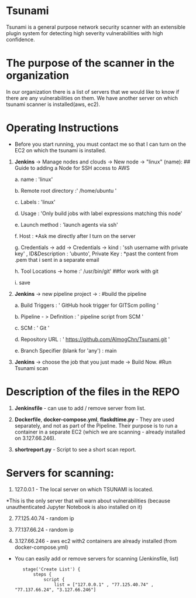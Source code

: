 # Tsunami
Tsunami is a general purpose network security scanner with an extensible plugin
system for detecting high severity vulnerabilities with high confidence.

# The purpose of the scanner in the organization
In our organization there is a list of servers that we would like to know if there are any vulnerabilities on them.
We have another server on which tsunami scanner is installed(aws, ec2).

# Operating Instructions
* Before you start running, you must contact me so that I can turn on the EC2 on which the tsunami is installed.
1. **Jenkins** -> Manage nodes and clouds -> New node -> "linux" (name):             ## Guide to adding a Node for SSH access to AWS

     a. name : 'linux'
     
     b. Remote root directory :' /home/ubuntu '
     
     c. Labels : 'linux'
     
     d. Usage : 'Only build jobs with label expressions matching this node'
     
     e. Launch method : 'launch agents via ssh'
     
     f. Host :  *Ask me directly after I turn on the server
     
     g. Credentials -> add -> Credentials -> kind : 'ssh username with private key' , ID&Description : 'ubunto', Private Key : *past the content from .pem that i sent         in a separate email  
     
     h. Tool Locations -> home :' /usr/bin/git' ##for work with git
     
     i. save
     
     
     
     
2. **Jenkins** -> new pipeline project -> :   #build the pipeline

     a. Build Triggers : ' GitHub hook trigger for GITScm polling '
     
     b. Pipeline - > Definition : ' pipeline script from SCM  ' 
     
     c. SCM : ' Git '
     
     d. Repository URL : ' https://github.com/AlmogChn/Tsunami.git '
     
     e. Branch Specifier (blank for 'any') : main
     
     
     

3. **Jenkins** -> choose the job that you just made -> Build Now.      #Run Tsunami scan 




# Description of the files in the REPO

1. **Jenkinsfile** - can use to add / remove server from list.

2. **Dockerfile**, **docker-compose.yml**, **flaskdtime.py** - They are used separately, and not as part of the Pipeline. Their purpose is to run a container in a separate EC2 (which we are scanning - already installed on 3.127.66.246).

3. **shortreport.py** - Script to see a short scan report. 
     
     
     
# Servers for scanning:

1. 127.0.0.1 - The local server on which TSUNAMI is located.

*This is the only server that will warn about vulnerabilities (because unauthenticated Jupyter Notebook is also installed on it)

2. 77.125.40.74 - random ip

3. 77.137.66.24 - random ip

4. 3.127.66.246 - aws ec2 with2 containers are already installed (from docker-compose.yml) 

* You can easily add or remove servers for scanning (Jenkinsfile, list) 
     ```
        stage('Create List') {
            steps {
                script {
                    list = ["127.0.0.1" , "77.125.40.74" , "77.137.66.24", "3.127.66.246"]
     ```
